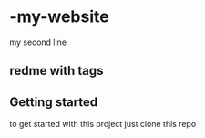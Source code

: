 # -my-website

my second line

## redme with tags
## Getting started

to get started with this project just clone this repo
